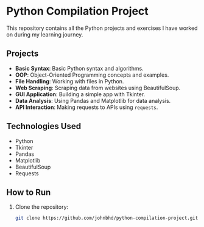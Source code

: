 # Python Compilation Project

This repository contains all the Python projects and exercises I have worked on during my learning journey.

## Projects

- **Basic Syntax**: Basic Python syntax and algorithms.
- **OOP**: Object-Oriented Programming concepts and examples.
- **File Handling**: Working with files in Python.
- **Web Scraping**: Scraping data from websites using BeautifulSoup.
- **GUI Application**: Building a simple app with Tkinter.
- **Data Analysis**: Using Pandas and Matplotlib for data analysis.
- **API Interaction**: Making requests to APIs using `requests`.

## Technologies Used

- Python
- Tkinter
- Pandas
- Matplotlib
- BeautifulSoup
- Requests

## How to Run

1. Clone the repository:
   ```bash
   git clone https://github.com/johnbhd/python-compilation-project.git
